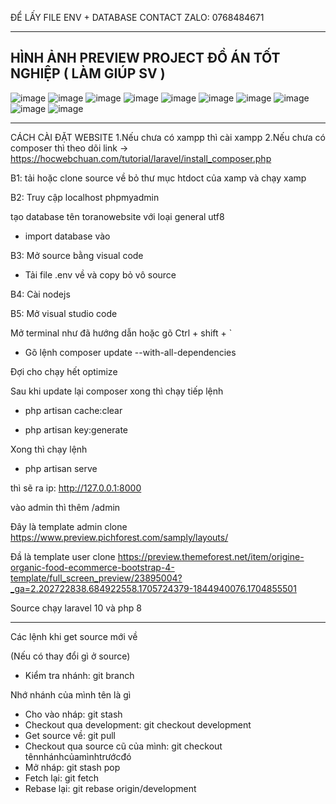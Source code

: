 ĐỂ LẤY FILE ENV + DATABASE CONTACT ZALO: 0768484671

----------------------------------------------------------------------------------------------------
HÌNH ẢNH PREVIEW PROJECT ĐỒ ÁN TỐT NGHIỆP ( LÀM GIÚP SV )
----------------------------------------------------------------------------------------------------
![image](https://github.com/user-attachments/assets/e8b5dc39-a09d-45d0-b18f-c45352a9ca4c)
![image](https://github.com/user-attachments/assets/9082851b-4e7d-4cc4-bde0-12a01c9f9332)
![image](https://github.com/user-attachments/assets/a8f61618-c626-4def-b258-cfc0fb85f972)
![image](https://github.com/user-attachments/assets/9f6b5059-f064-4ff0-93d8-c906c208c6f5)
![image](https://github.com/user-attachments/assets/b86ed214-8ffa-47ca-a18c-9075f3770c7b)
![image](https://github.com/user-attachments/assets/00c8de4f-3c64-4adf-85d6-89dd300dcaa8)
![image](https://github.com/user-attachments/assets/c486c464-5a61-4aba-9945-001cff9aec3a)
![image](https://github.com/user-attachments/assets/76db9809-7f4b-424c-9355-9e5a6c4bfeb9)
![image](https://github.com/user-attachments/assets/fb457d2b-87cf-4de0-bea6-0aa4deac88d0)
![image](https://github.com/user-attachments/assets/be0d43ff-8c43-4edf-8321-22e05e8b429a)




----------------------------------------------------------------------------------------------------

CÁCH CÀI ĐẶT WEBSITE
1.Nếu chưa có xampp thì cài xampp
2.Nếu chưa có composer thì theo dõi link -> https://hocwebchuan.com/tutorial/laravel/install_composer.php


B1: tải hoặc clone source về bỏ thư mục htdoct của xamp và chạy xamp

B2: Truy cập localhost phpmyadmin

tạo database tên toranowebsite với loại general utf8

- import database vào

B3: Mở source bằng visual code

- Tải file .env về và copy bỏ vô source

B4: Cài nodejs

B5: Mở visual studio code

Mở terminal như đã hướng dẫn hoặc gõ Ctrl + shift + `

- Gõ lệnh composer update --with-all-dependencies

Đợi cho chạy hết optimize

Sau khi update lại composer xong thì chạy tiếp lệnh

- php artisan cache:clear

- php artisan key:generate


Xong thì chạy lệnh 

- php artisan serve

thì sẽ ra ip: http://127.0.0.1:8000

vào admin thì thêm /admin

Đây là template admin clone
https://www.preview.pichforest.com/samply/layouts/

Đầ là template user clone
https://preview.themeforest.net/item/origine-organic-food-ecommerce-bootstrap-4-template/full_screen_preview/23895004?_ga=2.202722838.684922558.1705724379-1844940076.1704855501

Source chạy laravel 10 và php 8



---------------------------------------------------------------

Các lệnh khi get source mới về

(Nếu có thay đổi gì ở source)

- Kiểm tra nhánh: git branch

Nhớ nhánh của mình tên là gì

- Cho vào nháp: git stash
- Checkout qua development: git checkout development
- Get source về: git pull
- Checkout qua source cũ của mình: git checkout tênnhánhcủamìnhtrướcđó
- Mở nháp: git stash pop
- Fetch lại: git fetch
- Rebase lại: git rebase origin/development


  

